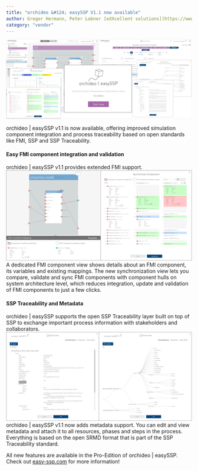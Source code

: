 ```yaml
---
title: "orchideo &#124; easySSP V1.1 now available"
author: Gregor Hermann, Peter Lobner [eXXcellent solutions](https://www.exxcellent.de/)
category: "vendor"
---
```

![alt text](easySSP-newsletter.png 'orchideo easySSP v1.1 released.')

orchideo \| easySSP v1.1 is now available, offering improved simulation component integration and process traceability based on open standards like FMI, SSP and SSP Traceability.

#### Easy FMI component integration and validation
orchideo \| easySSP v1.1 provides extended FMI support.
![alt text](fmi-integration.png 'Improved FMI support in orchideo | easySSP v1.1.')
A dedicated FMI component view shows details about an FMI component, its variables and existing mappings.
The new synchronization view lets you compare, validate and sync FMI components with component hulls on system architecture level, which reduces integration, update and validation of FMI components to just a few clicks.


#### SSP Traceability and Metadata
orchideo \| easySSP supports the open SSP Traceability layer built on top of SSP to exchange important process information with stakeholders and collaborators.
![alt text](metadata-support.png 'Metadata support in orchideo | easySSP v1.1')
orchideo \| easySSP v1.1 now adds metadata support. You can edit and view metadata and attach it to all resources, phases and steps in the process. Everything is based on the open SRMD format that is part of the SSP Traceability standard. 


All new features are available in the Pro-Edition of orchideo \| easySSP. Check out [easy-ssp.com](https://easy-ssp.com) for more information!
